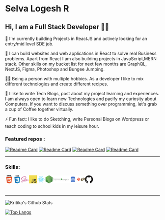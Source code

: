 # Selva Logesh R

## Hi, I am a Full Stack Developer 👩‍💻

🔭 I'm currently building Projects in ReactJS and actively looking for an entry/mid level SDE job.

🌱 I can build websites and web applications in React to solve real Business problems. Apart from React I am also building projects in JavaScript,MERN stack. Other skills on my bucket list for next few months are GraphQL, NextJS, Figma, Photoshop and Bungee Jumping.

👩‍🍳 Being a person with multiple hobbies. As a developer I like to mix different technologies and create different recipes.

👯 I like to write Tech Blogs, post about my project learning and experiences. I am always open to learn new Technologies and pacify my curiosity about Computers. If you want to discuss something over programming, let's grab a cup of Coffee together virtually.

⚡ Fun fact: I like to do Sketching, write Personal Blogs on Wordpress or teach coding to school kids in my leisure hour.

### Featured repos :

[![Readme Card](https://github-readme-stats.vercel.app/api/pin/?username=selvalogesh&repo=face-mash-jewellery)](https://github.com/selvalogesh/face-mash-jewellery)
[![Readme Card](https://github-readme-stats.vercel.app/api/pin/?username=selvalogesh&repo=web-socket-chat-room)](https://github.com/selvalogesh/web-socket-chat-room)
[![Readme Card](https://github-readme-stats.vercel.app/api/pin/?username=selvalogesh&repo=python-excel-automation)](https://github.com/selvalogesh/python-excel-automation)
[![Readme Card](https://github-readme-stats.vercel.app/api/pin/?username=selvalogesh&repo=insert-text-anywhere)](https://github.com/selvalogesh/insert-text-anywhere)

---

### Skills:

<img align="left" alt="HTML5" width="26px" src="https://raw.githubusercontent.com/github/explore/80688e429a7d4ef2fca1e82350fe8e3517d3494d/topics/html/html.png" />

<img align="left" alt="CSS3" width="26px" src="https://raw.githubusercontent.com/github/explore/80688e429a7d4ef2fca1e82350fe8e3517d3494d/topics/css/css.png" />

<img align="left" alt="CSS3" width="26px" src="https://raw.githubusercontent.com/github/explore/80688e429a7d4ef2fca1e82350fe8e3517d3494d/topics/sass/sass.png" />

<img align="left" alt="JavaScript" width="26px" src="https://raw.githubusercontent.com/github/explore/80688e429a7d4ef2fca1e82350fe8e3517d3494d/topics/javascript/javascript.png" />

<img align="left" alt="React" width="26px" src="https://raw.githubusercontent.com/github/explore/80688e429a7d4ef2fca1e82350fe8e3517d3494d/topics/react/react.png" />

<img align="left" alt="Node.js" width="26px" src="https://raw.githubusercontent.com/github/explore/80688e429a7d4ef2fca1e82350fe8e3517d3494d/topics/nodejs/nodejs.png" />

<img align="left" alt="Node.js" width="26px" src="https://raw.githubusercontent.com/github/explore/80688e429a7d4ef2fca1e82350fe8e3517d3494d/topics/express/express.png" />

<img align="left" alt="Node.js" width="26px" src="https://raw.githubusercontent.com/github/explore/80688e429a7d4ef2fca1e82350fe8e3517d3494d/topics/mongodb/mongodb.png" />

<img align="left" alt="SQL" width="26px" src="https://raw.githubusercontent.com/github/explore/80688e429a7d4ef2fca1e82350fe8e3517d3494d/topics/sql/sql.png" />

<img align="left" alt="Git" width="26px" src="https://raw.githubusercontent.com/github/explore/80688e429a7d4ef2fca1e82350fe8e3517d3494d/topics/git/git.png" />

<img align="left" alt="GitHub" width="26px" src="https://raw.githubusercontent.com/github/explore/78df643247d429f6cc873026c0622819ad797942/topics/github/github.png" />

<br />
<br />
<br />

---

<!-- ### Tech Blog✏️:

- [Dev](https://dev.to/kritika27): Write-ups on ReactJS/Frontend Development.
- [Blogspot](https://gdgallahabad.blogspot.com/): Written in the past as a Blogger and member of GDG Allahabad while pursuing Computer Science Engineering in college.
  <br/>
  <br/> -->

![Kritika's Github Stats](https://github-readme-stats.vercel.app/api?username=selvalogesh&count_private=true&theme=dracula&show_icons=true)

[![Top Langs](https://github-readme-stats.vercel.app/api/top-langs/?username=selvalogesh)](https://github.com/anuraghazra/github-readme-stats)

<!-- [twitter]: https://twitter.com/kritikasri27
[linkedin]: https://www.linkedin.com/in/kritika-srivastava
[dev]: https://dev.to/kritika27
[github]: https://github.com/kritika27 -->
